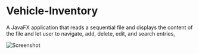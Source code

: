 # Vehicle-Inventory

A JavaFX application that reads a sequential file and displays the content of the file and let user to navigate, add, delete, edit, and search entries,

![Screenshot](https://s13.postimg.org/5r4x3jid3/qwe.png)
